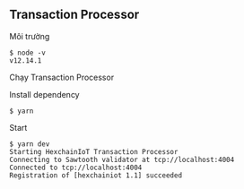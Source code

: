 ## Transaction Processor

Môi trường

```
$ node -v
v12.14.1
```

Chạy Transaction Processor

Install dependency

```
$ yarn

```

Start

```
$ yarn dev
Starting HexchainIoT Transaction Processor
Connecting to Sawtooth validator at tcp://localhost:4004
Connected to tcp://localhost:4004
Registration of [hexchainiot 1.1] succeeded
```
